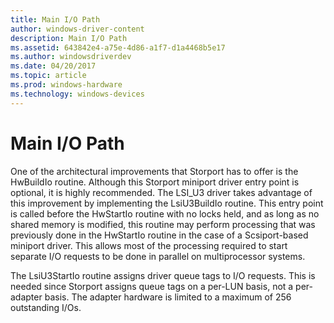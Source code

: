 ```yaml
---
title: Main I/O Path
author: windows-driver-content
description: Main I/O Path
ms.assetid: 643842e4-a75e-4d86-a1f7-d1a4468b5e17
ms.author: windowsdriverdev
ms.date: 04/20/2017
ms.topic: article
ms.prod: windows-hardware
ms.technology: windows-devices
---
```


# Main I/O Path


One of the architectural improvements that Storport has to offer is the HwBuildIo routine. Although this Storport miniport driver entry point is optional, it is highly recommended. The LSI\_U3 driver takes advantage of this improvement by implementing the LsiU3BuildIo routine. This entry point is called before the HwStartIo routine with no locks held, and as long as no shared memory is modified, this routine may perform processing that was previously done in the HwStartIo routine in the case of a Scsiport-based miniport driver. This allows most of the processing required to start separate I/O requests to be done in parallel on multiprocessor systems.

The LsiU3StartIo routine assigns driver queue tags to I/O requests. This is needed since Storport assigns queue tags on a per-LUN basis, not a per-adapter basis. The adapter hardware is limited to a maximum of 256 outstanding I/Os.

 

 




